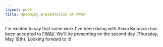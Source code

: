 ```yaml
---
layout: post
title: Upcoming presentation at FWAV
---
```


I'm excited to say that some work I've been doing with Akiva Bacovcin has been 
accepted to [FWAV](http://fwav3.commons.gc.cuny.edu/program/). We'll be presenting
on the second day (Thursday, May 19th). Looking forward to it!
